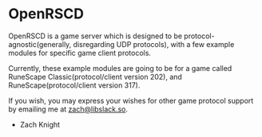 OpenRSCD
=========

OpenRSCD is a game server which is designed to be protocol-agnostic(generally, disregarding UDP protocols), with a few example modules for specific game client protocols.

Currently, these example modules are going to be for a game called RuneScape Classic(protocol/client version 202), and RuneScape(protocol/client version 317).

If you wish, you may express your wishes for other game protocol support by emailing me at zach@libslack.so.

- Zach Knight
